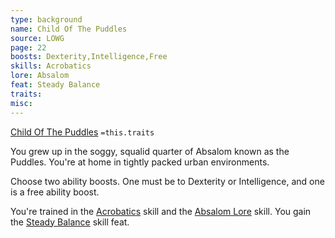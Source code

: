 ```yaml
---
type: background
name: Child Of The Puddles 
source: LOWG
page: 22
boosts: Dexterity,Intelligence,Free
skills: Acrobatics
lore: Absalom
feat: Steady Balance
traits: 
misc: 
---
```


[Child Of The Puddles](###%20Child%20Of%20The%20Puddles)
`=this.traits`


You grew up in the soggy, squalid quarter of Absalom known as the Puddles. You're at home in tightly packed urban environments.

Choose two ability boosts. One must be to Dexterity or Intelligence, and one is a free ability boost.

You're trained in the [Acrobatics](Acrobatics) skill and the [Absalom Lore](Absalom%20Lore) skill. You gain the [Steady Balance](Steady%20Balance) skill feat.

